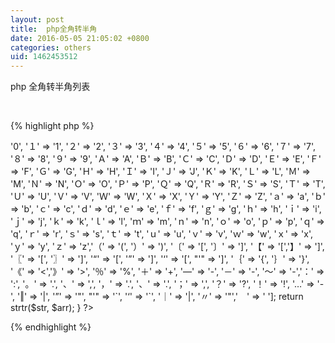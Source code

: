 ```yaml
---
layout: post
title:  php全角转半角
date: 2016-05-05 21:05:02 +0800
categories: others
uid: 1462453512
---
```


php 全角转半角列表

<br>

{% highlight php %}
<?php
function convertChar($str) { 
    $arr = ['０' => '0', '１' => '1', '２' => '2', '３' => '3', '４' => '4',
    '５' => '5', '６' => '6', '７' => '7', '８' => '8', '９' => '9', 
    'Ａ' => 'A', 'Ｂ' => 'B', 'Ｃ' => 'C', 'Ｄ' => 'D', 'Ｅ' => 'E',
    'Ｆ' => 'F', 'Ｇ' => 'G', 'Ｈ' => 'H', 'Ｉ' => 'I', 'Ｊ' => 'J', 
    'Ｋ' => 'K', 'Ｌ' => 'L', 'Ｍ' => 'M', 'Ｎ' => 'N', 'Ｏ' => 'O',
    'Ｐ' => 'P', 'Ｑ' => 'Q', 'Ｒ' => 'R', 'Ｓ' => 'S', 'Ｔ' => 'T', 
    'Ｕ' => 'U', 'Ｖ' => 'V', 'Ｗ' => 'W', 'Ｘ' => 'X', 'Ｙ' => 'Y',
    'Ｚ' => 'Z', 'ａ' => 'a', 'ｂ' => 'b', 'ｃ' => 'c', 'ｄ' => 'd',
    'ｅ' => 'e', 'ｆ' => 'f', 'ｇ' => 'g', 'ｈ' => 'h', 'ｉ' => 'i', 
    'ｊ' => 'j', 'ｋ' => 'k', 'ｌ' => 'l', 'ｍ' => 'm', 'ｎ' => 'n',
    'ｏ' => 'o', 'ｐ' => 'p', 'ｑ' => 'q', 'ｒ' => 'r', 'ｓ' => 's', 
    'ｔ' => 't', 'ｕ' => 'u', 'ｖ' => 'v', 'ｗ' => 'w', 'ｘ' => 'x', 
    'ｙ' => 'y', 'ｚ' => 'z','（' => '(', '）' => ')', '〔' => '[', '〕' => ']', 
    '【' => '[','】' => ']', '〖' => '[', '〗' => ']', '“' => '[', '”' => ']', 
    '‘' => '[', "'" => ']', '｛' => '{', '｝' => '}', '《' => '<','》' => '>',
    '％' => '%', '＋' => '+', '—' => '-', '－' => '-', '～' => '-','：' => ':', 
    '。' => '.', '、' => ',', '，' => '.', '、' => '.', '；' => ',', '？' => '?', 
    '！' => '!', '…' => '-', '‖' => '|', '”' => '"', "'" => '`', '‘' => '`', 
    '｜' => '|', '〃' => '"','　' => ' '];

    return strtr($str, $arr); 
}
?>
{% endhighlight %}
